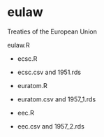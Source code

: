 # eulaw
Treaties of the European Union

eulaw.R

* ecsc.R
+ ecsc.csv and 1951.rds

* euratom.R
+ euratom.csv and 1957_1.rds

* eec.R
+ eec.csv and 1957_2.rds


